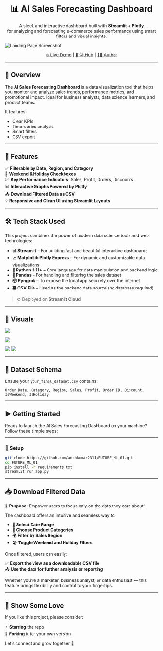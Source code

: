 <h1 align="center">📊 AI Sales Forecasting Dashboard</h1>
<p align="center">
  A sleek and interactive dashboard built with <strong>Streamlit</strong> + <strong>Plotly</strong><br>
  for analyzing and forecasting e-commerce sales performance using smart filters and visual insights.
</p>
<p align="center">
  
![Landing Page Screenshot](https://github.com/anshkumar2311/FUTURE_ML_01/blob/main/Assets/Screenshot_20250727_222412.png)
</p>

<p align="center">
  <a href="https://aisalesforecasting.streamlit.app/">🌐 Live Demo</a> |
  <a href="https://github.com/anshkumar2311/FUTURE_ML_01">🔗 GitHub</a> |
  <a href="https://www.linkedin.com/in/ansh-kumar-747009311/">👨‍💻 Author</a>
</p>

---

## 🚀 Overview

The **AI Sales Forecasting Dashboard** is a data visualization tool that helps you monitor and analyze sales trends, performance metrics, and promotional impact. Ideal for business analysts, data science learners, and product teams.

It features:
- Clear KPIs
- Time-series analysis
- Smart filters
- CSV export

---

## 🧩 Features

✅ **Filterable by Date, Region, and Category**  
📅 **Weekend & Holiday Checkboxes**  
📈 **Key Performance Indicators**: Sales, Profit, Orders, Discounts  
📊 **Interactive Graphs Powered by Plotly**  
📥 **Download Filtered Data as CSV**  
💡 **Responsive and Clean UI using Streamlit Layouts**

---

## 🛠 Tech Stack Used

This project combines the power of modern data science tools and web technologies:

- **📊 Streamlit** – For building fast and beautiful interactive dashboards
- **📈 Matplotlib Plotly Express** – For dynamic and customizable data visualizations
- **🐍 Python 3.11+** – Core language for data manipulation and backend logic
- **🧮 Pandas** – For handling and filtering the sales dataset
- **📦 Pyngrok** – To expose the local app securely over the internet
- **🗃️ CSV File** – Used as the backend data source (no database required)

> ⚙️ Deployed on **Streamlit Cloud**.

---

## 📌 Visuals
![](https://github.com/anshkumar2311/FUTURE_ML_01/blob/main/Assets/download%20(1).png)
 
![](https://github.com/anshkumar2311/FUTURE_ML_01/blob/main/Assets/Screenshot_20250727_222450.png)

![](https://github.com/anshkumar2311/FUTURE_ML_01/blob/main/Assets/download%20(2).png)
![](https://github.com/anshkumar2311/FUTURE_ML_01/blob/main/Assets/Screenshot_20250727_222926.png)

---

## 📁 Dataset Schema

Ensure your `your_final_dataset.csv` contains:

```csv
Order Date, Category, Region, Sales, Profit, Order ID, Discount, IsWeekend, IsHoliday
```
---

## ▶️ Getting Started

Ready to launch the AI Sales Forecasting Dashboard on your machine? Follow these simple steps:

---

### 🔧 Setup

```bash
git clone https://github.com/anshkumar2311/FUTURE_ML_01.git
cd FUTURE_ML_01
pip install -r requirements.txt
streamlit run app.py
```
---

## 📥 Download Filtered Data

🎯 **Purpose**: Empower users to focus only on the data they care about!

The dashboard offers an intuitive and seamless way to:

- 📅 **Select Date Range**
- 🛒 **Choose Product Categories**
- 🌍 **Filter by Sales Region**
- 🏖️ **Toggle Weekend and Holiday Filters**

Once filtered, users can easily:

✅ **Export the view as a downloadable CSV file**  
📤 **Use the data for further analysis or reporting**

Whether you're a marketer, business analyst, or data enthusiast — this feature brings flexibility and control to your fingertips.

---

## 🌟 Show Some Love

If you like this project, please consider:

⭐️ **Starring** the repo  
🍴 **Forking** it for your own version  

Let’s connect and grow together 🚀

